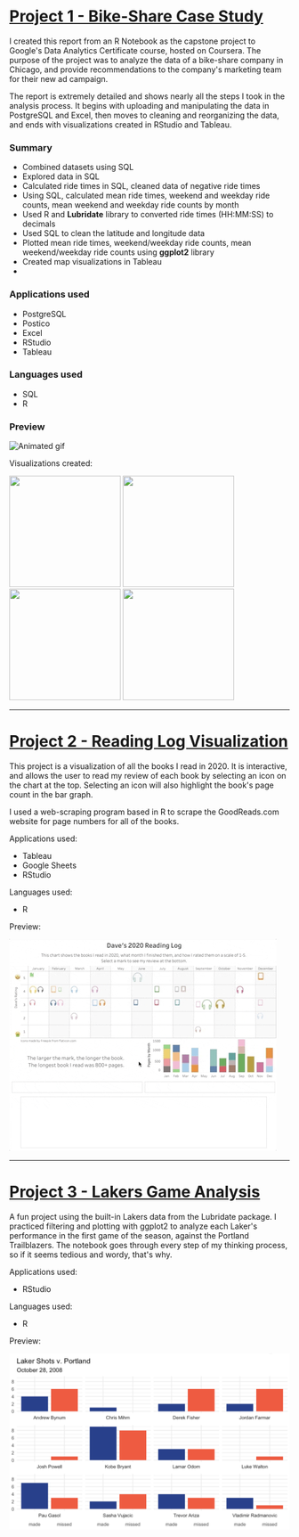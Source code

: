 

# [Project 1 - Bike-Share Case Study](http://htmlpreview.github.io/?https://github.com/dswhite11/DW_portfolio/blob/c81faca8b4e40771da8f49ee5e10e88496daba2c/cycling_project/cycling_notebook.html)

I created this report from an R Notebook as the capstone project to Google's Data Analytics Certificate course, hosted on Coursera. The purpose of the project was to analyze the data of a bike-share company in Chicago, and provide recommendations to the company's marketing team for their new ad campaign.

The report is extremely detailed and shows nearly all the steps I took in the analysis process. It begins with uploading and manipulating the data in PostgreSQL and Excel, then moves to cleaning and reorganizing the data, and ends with visualizations created in RStudio and Tableau.

### Summary

- Combined datasets using SQL
- Explored data in SQL
- Calculated ride times in SQL, cleaned data of negative ride times
- Using SQL, calculated mean ride times, weekend and weekday ride counts, mean weekend and weekday ride counts by month
- Used R and **Lubridate** library to converted ride times (HH:MM:SS) to decimals
- Used SQL to clean the latitude and longitude data
- Plotted mean ride times, weekend/weekday ride counts, mean weekend/weekday ride counts using **ggplot2** library
- Created map visualizations in Tableau
- 

### Applications used

- PostgreSQL
- Postico
- Excel
- RStudio
- Tableau

### Languages used

- SQL
- R

### Preview

![Animated gif](/images/cyclistics_anim_screenshot.gif)

Visualizations created:

<div>
  <a href="/portfolio/images/mean_daily_ride_count.png"><img src="/portfolio/images/mean_daily_ride_count.png" height=200 width=200></a>
  <a href="/portfolio/images/mean_ride_time_per_month.png"><img src="/portfolio/images/mean_ride_time_per_month.png" height=200 width=200></a>
  <a href="/portfolio/images/mean_ride_time_weekend_weekday.png"><img src="/portfolio/images/mean_ride_time_weekend_weekday.png" height=200 width=200></a>
  <a href="/portfolio/images/ride_geographical_distribution.png"><img src="/portfolio/images/ride_geographical_distribution.png" height=200 width=200></a>
</div>
   

---

# [Project 2 - Reading Log Visualization](https://public.tableau.com/profile/david.white5299#!/vizhome/Books2020_16052071128230/Daves2020ReadingLog)

This project is a visualization of all the books I read in 2020. It is interactive, and allows the user to read my review of each book by selecting an icon on the chart at the top. Selecting an icon will also highlight the book's page count in the bar graph.

I used a web-scraping program based in R to scrape the GoodReads.com website for page numbers for all of the books. 

Applications used:

- Tableau
- Google Sheets
- RStudio

Languages used:

- R

Preview:

![Animated gif](/images/readinglog_tableau_gif.gif)

---

# [Project 3 - Lakers Game Analysis](http://htmlpreview.github.io/?https://github.com/dswhite11/portfolio/blob/d89e5016de149971961424d6e08a6c361dae2344/laker_project/lakers_markdown_intro.html)

A fun project using the built-in Lakers data from the Lubridate package. I practiced filtering and plotting with ggplot2 to analyze each Laker's performance in the first game of the season, against the Portland Trailblazers. The notebook goes through every step of my thinking process, so if it seems tedious and wordy, that's why.

Applications used:

- RStudio

Languages used:

- R

Preview:

![Preview](/images/lakers_screenshot.png)
